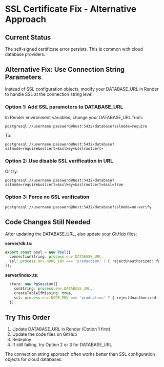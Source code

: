 # SSL Certificate Fix - Alternative Approach

## Current Status
The self-signed certificate error persists. This is common with cloud database providers.

## Alternative Fix: Use Connection String Parameters

Instead of SSL configuration objects, modify your DATABASE_URL in Render to handle SSL at the connection string level:

### Option 1: Add SSL parameters to DATABASE_URL
In Render environment variables, change your DATABASE_URL from:
```
postgresql://username:password@host:5432/database?sslmode=require
```

To:
```
postgresql://username:password@host:5432/database?sslmode=require&sslcert=&sslkey=&sslrootcert=
```

### Option 2: Use disable SSL verification in URL
Or try:
```
postgresql://username:password@host:5432/database?sslmode=require&sslcert=&sslkey=&sslrootcert=&ssl=true
```

### Option 3: Force no SSL verification
```
postgresql://username:password@host:5432/database?sslmode=no-verify
```

## Code Changes Still Needed
After updating the DATABASE_URL, also update your GitHub files:

**server/db.ts:**
```typescript
export const pool = new Pool({ 
  connectionString: process.env.DATABASE_URL,
  ssl: process.env.NODE_ENV === 'production' ? { rejectUnauthorized: false } : false
});
```

**server/index.ts:**
```typescript
  store: new PgSession({
    conString: process.env.DATABASE_URL,
    createTableIfMissing: true,
    ssl: process.env.NODE_ENV === 'production' ? { rejectUnauthorized: false } : false,
  }),
```

## Try This Order
1. Update DATABASE_URL in Render (Option 1 first)
2. Update the code files on GitHub 
3. Redeploy
4. If still failing, try Option 2 or 3 for DATABASE_URL

The connection string approach often works better than SSL configuration objects for cloud databases.